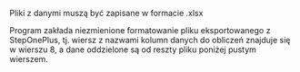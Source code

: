 Pliki z danymi muszą być zapisane w formacie .xlsx

Program zakłada niezmienione formatowanie pliku eksportowanego z StepOnePlus, tj. wiersz z nazwami kolumn danych do obliczeń znajduje się w wierszu 8, a dane oddzielone są od reszty pliku poniżej pustym wierszem.
